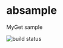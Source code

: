 absample
========

MyGet sample 

<img src="https://www.myget.org/BuildSource/Badge/ab?identifier=795619e9-1428-427b-8492-cfad2cc36493" alt="build status"/>
